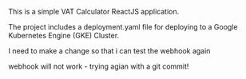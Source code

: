 This is a simple VAT Calculator ReactJS application.

The project includes a deployment.yaml file for deploying to a Google Kubernetes Engine (GKE) Cluster.

I need to make a change so that i can test the webhook again

webhook will not work - trying agian with a git commit!




